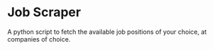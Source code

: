 # Job Scraper

A python script to fetch the available job positions of your choice, at companies of choice.
